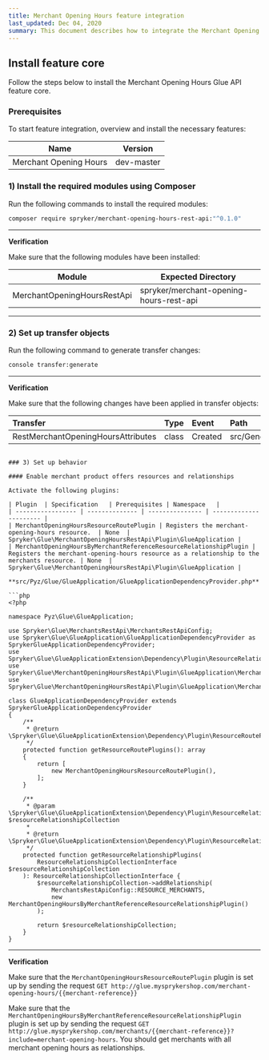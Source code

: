 ```yaml
---
title: Merchant Opening Hours feature integration
last_updated: Dec 04, 2020
summary: This document describes how to integrate the Merchant Opening Hours Glue API feature into a Spryker project.
---
```


## Install feature core
Follow the steps below to install the Merchant Opening Hours Glue API feature core.

### Prerequisites

To start feature integration, overview and install the necessary features:

| Name  | Version |
| ----------- | ------ |
| Merchant Opening Hours | dev-master  |

### 1) Install the required modules using Composer

Run the following commands to install the required modules:

```bash
composer require spryker/merchant-opening-hours-rest-api:"^0.1.0"
```

---
**Verification**

Make sure that the following modules have been installed:

| Module   | Expected Directory   |
| ------------------ | ----------------- |
| MerchantOpeningHoursRestApi | spryker/merchant-opening-hours-rest-api |

---

### 2) Set up transfer objects

Run the following command to generate transfer changes:

```bash
console transfer:generate
```

---
**Verification**

Make sure that the following changes have been applied in transfer objects:

| Transfer                           | Type  | Event   | Path                                                         |
| :--------------------------------- | :---- | :------ | :----------------------------------------------------------- |
| RestMerchantOpeningHoursAttributes | class | Created | src/Generated/Shared/Transfer/RestMerchantOpeningHoursAttributesTransfer |

```

### 3) Set up behavior

#### Enable merchant product offers resources and relationships

Activate the following plugins:

| Plugin  | Specification   | Prerequisites | Namespace   |
| ----------------- | -------------- | --------------- | ---------------------- |
| MerchantOpeningHoursResourceRoutePlugin | Registers the merchant-opening-hours resource.  | None  | Spryker\Glue\MerchantOpeningHoursRestApi\Plugin\GlueApplication |
| MerchantOpeningHoursByMerchantReferenceResourceRelationshipPlugin | Registers the merchant-opening-hours resource as a relationship to the merchants resource. | None  | Spryker\Glue\MerchantOpeningHoursRestApi\Plugin\GlueApplication |

**src/Pyz/Glue/GlueApplication/GlueApplicationDependencyProvider.php**

```php
<?php

namespace Pyz\Glue\GlueApplication;

use Spryker\Glue\MerchantsRestApi\MerchantsRestApiConfig;
use Spryker\Glue\GlueApplication\GlueApplicationDependencyProvider as SprykerGlueApplicationDependencyProvider;
use Spryker\Glue\GlueApplicationExtension\Dependency\Plugin\ResourceRelationshipCollectionInterface;
use Spryker\Glue\MerchantOpeningHoursRestApi\Plugin\GlueApplication\MerchantOpeningHoursByMerchantReferenceResourceRelationshipPlugin;
use Spryker\Glue\MerchantOpeningHoursRestApi\Plugin\GlueApplication\MerchantOpeningHoursResourceRoutePlugin;

class GlueApplicationDependencyProvider extends SprykerGlueApplicationDependencyProvider
{
    /**
     * @return \Spryker\Glue\GlueApplicationExtension\Dependency\Plugin\ResourceRoutePluginInterface[]
     */
    protected function getResourceRoutePlugins(): array
    {
        return [
            new MerchantOpeningHoursResourceRoutePlugin(),
        ];
    }

    /**
     * @param \Spryker\Glue\GlueApplicationExtension\Dependency\Plugin\ResourceRelationshipCollectionInterface $resourceRelationshipCollection
     *
     * @return \Spryker\Glue\GlueApplicationExtension\Dependency\Plugin\ResourceRelationshipCollectionInterface
     */
    protected function getResourceRelationshipPlugins(
        ResourceRelationshipCollectionInterface $resourceRelationshipCollection
    ): ResourceRelationshipCollectionInterface {
        $resourceRelationshipCollection->addRelationship(
            MerchantsRestApiConfig::RESOURCE_MERCHANTS,
            new MerchantOpeningHoursByMerchantReferenceResourceRelationshipPlugin()
        );

        return $resourceRelationshipCollection;
    }
}
```

---
**Verification**

Make sure that the `MerchantOpeningHoursResourceRoutePlugin` plugin is set up by sending the request `GET http://glue.mysprykershop.com/merchant-opening-hours/{{merchant-reference}}`

Make sure that the `MerchantOpeningHoursByMerchantReferenceResourceRelationshipPlugin` plugin is set up by sending the request `GET http://glue.mysprykershop.com/merchants/{{merchant-reference}}?include=merchant-opening-hours`. You should get merchants with all merchant opening hours as relationships.
